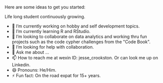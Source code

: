 Here are some ideas to get you started:

Life long student continuously growing.
- 🔭 I’m currently working on hobby and self development topics.
- 🌱 I’m currently learning R and RStudio.
- 👯 I’m looking to collaborate on data analytics and working thru fun projects such as the code cypher challenges from the "Code Book".
- 🤔 I’m looking for help with collaboration.
- 💬 Ask me about ...
- 📫 How to reach me at wexin ID: jesse_crookston.  Or can look me up on Linkedin.
- 😄 Pronouns: He/Him.
- ⚡ Fun fact: On the road expat for 15+ years.
